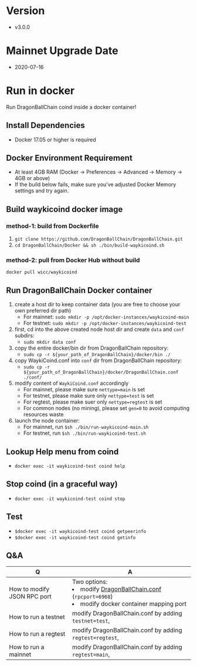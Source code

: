 # Version
* v3.0.0

# Mainnet Upgrade Date
* 2020-07-16

# Run in docker
Run DragonBallChain coind inside a docker container!

## Install Dependencies
  * Docker 17.05 or higher is required
## Docker Environment Requirement
  * At least 4GB RAM (Docker -> Preferences -> Advanced -> Memory -> 4GB or above)
  * If the build below fails, make sure you've adjusted Docker Memory settings and try again.

## Build waykicoind docker image
### method-1: build from Dockerfile
1. ```git clone https://github.com/DragonBallChain/DragonBallChain.git```
1. ```cd DragonBallChain/Docker && sh ./bin/build-waykicoind.sh```

### method-2: pull from Docker Hub without build
``` docker pull wicc/waykicoind ```

## Run DragonBallChain Docker container
1. create a host dir to keep container data (you are free to choose your own preferred dir path)
   * For mainnet: ``` sudo mkdir -p /opt/docker-instances/waykicoind-main ```
   * For testnet: ``` sudo mkdir -p /opt/docker-instances/waykicoind-test ```
1. first, cd into the above created node host dir and create ```data``` and ```conf``` subdirs:
   * ``` sudo mkdir data conf ```
1. copy the entire docker/bin dir from DragonBallChain repository:
   * ``` sudo cp -r ${your_path_of_DragonBallChain}/docker/bin ./ ```
1. copy WaykiCoind.conf into ```conf``` dir from DragonBallChain repository:
   * ``` sudo cp -r ${your_path_of_DragonBallChain}/docker/DragonBallChain.conf ./conf/ ```
1. modify content of ```WaykiCoind.conf``` accordingly
   * For mainnet, please make sure ```nettype=main``` is set
   * For testnet, please make sure only ```nettype=test``` is set
   * For regtest, please make suer only ```nettype=regtest``` is set
   * For common nodes (no mining), please set ```gen=0``` to avoid computing resources waste
1. launch the node container:
   * For mainnet, run ```$sh ./bin/run-waykicoind-main.sh```
   * For testnet,  run ```$sh ./bin/run-waykicoind-test.sh```

## Lookup Help menu from coind
* ```docker exec -it waykicoind-test coind help```

## Stop coind (in a graceful way)
* ```docker exec -it waykicoind-test coind stop```

## Test
* ```$docker exec -it waykicoind-test coind getpeerinfo```
* ```$docker exec -it waykicoind-test coind getinfo```

## Q&A

|Q | A|
|--|--|
|How to modify JSON RPC port | Two options: <br> <li>modify [DragonBallChain.conf](https://github.com/DragonBallChain/DragonBallChain/wiki/DragonBallChain.conf) (```rpcport=6968```)<li>modify docker container mapping port |
|How to run a testnet | modify DragonBallChain.conf by adding ```testnet=test```,  |
|How to run a regtest | modify DragonBallChain.conf by adding ```regtest=regtest```, |
|How to run a mainnet | modify DragonBallChain.conf by adding ```regtest=main```,  |
